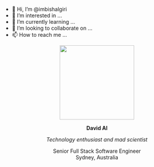 - 👋 Hi, I’m @imbishalgiri
- 👀 I’m interested in ...
- 🌱 I’m currently learning ...
- 💞️ I’m looking to collaborate on ...
- 📫 How to reach me ...

<!---
imbishalgiri/imbishalgiri is a ✨ special ✨ repository because its `README.md` (this file) appears on your GitHub profile.
You can click the Preview link to take a look at your changes.
--->


<div class="profile-picture">
  <p class="no-print" align="center"><img src="images/profile-picture-2.jpg"  height="200px"/></p>
  <div>
    <p align="center"><b>David Al</b></p>
    <p align="center" class="no-site"><i>Technology enthusiast and mad scientist</i></p>
    <p align="center">Senior Full Stack Software Engineer<br>Sydney, Australia</p>
  </div>
</div>
